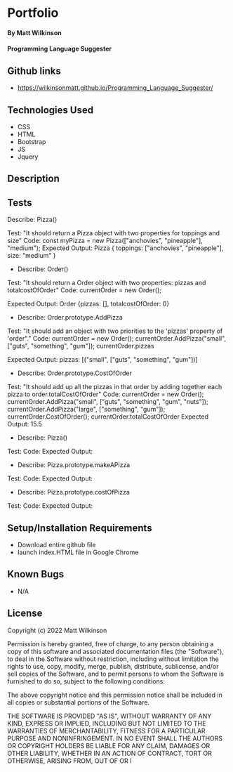# Portfolio

#### By Matt Wilkinson

#### Programming Language Suggester

## Github links
* https://wilkinsonmatt.github.io/Programming_Language_Suggester/


## Technologies Used

* CSS
* HTML
* Bootstrap
* JS
* Jquery

## Description


## Tests

Describe: Pizza()

Test: "It should return a Pizza object with two properties for toppings and size"
Code: const myPizza = new Pizza(["anchovies", "pineapple"], "medium");
Expected Output: Pizza { toppings: ["anchovies", "pineapple"], size: "medium" }



* Describe: Order()

Test: 
      "It should return a Order object with two properties: pizzas and totalcostOfOrder"
Code: 
      currentOrder = new Order();

Expected Output: 
      Order {pizzas: [], totalcostOfOrder: 0}

* Describe: Order.prototype.AddPizza  

Test: 
      "It should add an object with two priorities to the 'pizzas' property of 'order"."
Code: 
      currentOrder = new Order();
      currentOrder.AddPizza("small", ["guts", "something", "gum"]);
      currentOrder.pizzas

Expected Output: 
      pizzas: [("small", ["guts", "something", "gum"])]

* Describe: Order.prototype.CostOfOrder

Test: 
      "It should add up all the pizzas in that order by adding together each pizza to order.totalCostOfOrder"
Code: 
      currentOrder = new Order();
      currentOrder.AddPizza("small", ["guts", "something", "gum", "nuts"]);
      currentOrder.AddPizza("large", ["something", "gum"]);
      currentOrder.CostOfOrder();
      currentOrder.totalCostOfOrder
Expected Output: 15.5
      

* Describe: Pizza()

Test: 
Code: 
Expected Output: 

* Describe: Pizza.prototype.makeAPizza

Test: 
Code: 
Expected Output: 

* Describe: Pizza.prototype.costOfPizza

Test: 
Code: 
Expected Output: 





## Setup/Installation Requirements

* Download entire github file
* launch index.HTML file in Google Chrome

## Known Bugs

* N/A

## License

Copyright (c) 2022 Matt Wilkinson

Permission is hereby granted, free of charge, to any person obtaining a copy
of this software and associated documentation files (the "Software"), to deal
in the Software without restriction, including without limitation the rights
to use, copy, modify, merge, publish, distribute, sublicense, and/or sell
copies of the Software, and to permit persons to whom the Software is
furnished to do so, subject to the following conditions:

The above copyright notice and this permission notice shall be included in all
copies or substantial portions of the Software.

THE SOFTWARE IS PROVIDED "AS IS", WITHOUT WARRANTY OF ANY KIND, EXPRESS OR
IMPLIED, INCLUDING BUT NOT LIMITED TO THE WARRANTIES OF MERCHANTABILITY,
FITNESS FOR A PARTICULAR PURPOSE AND NONINFRINGEMENT. IN NO EVENT SHALL THE
AUTHORS OR COPYRIGHT HOLDERS BE LIABLE FOR ANY CLAIM, DAMAGES OR OTHER
LIABILITY, WHETHER IN AN ACTION OF CONTRACT, TORT OR OTHERWISE, ARISING FROM,
OUT OF OR I